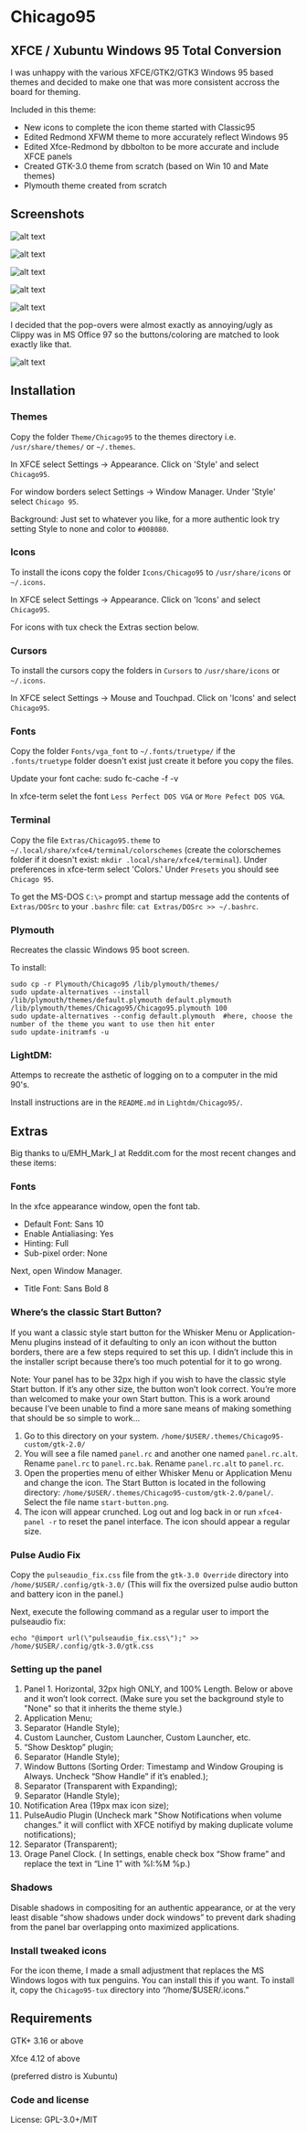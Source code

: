# Chicago95

## XFCE / Xubuntu Windows 95 Total Conversion

I was unhappy with the various XFCE/GTK2/GTK3 Windows 95 based themes and decided to make one that was more consistent accross the board for theming.

Included in this theme:

- New icons to complete the icon theme started with Classic95
- Edited Redmond XFWM theme to more accurately reflect Windows 95
- Edited Xfce-Redmond by dbbolton to be more accurate and include XFCE panels
- Created GTK-3.0 theme from scratch (based on Win 10 and Mate themes)
- Plymouth theme created from scratch

## Screenshots
![alt text](https://raw.githubusercontent.com/grassmunk/Chicago95/master/Screenshots/plymouth.gif "Plymouth")

![alt text](https://raw.githubusercontent.com/grassmunk/Chicago95/master/Screenshots/lightdm.png "LightDM")

![alt text](https://raw.githubusercontent.com/grassmunk/Chicago95/master/Screenshots/Screenshot.png "Big Screenshot")

![alt text](https://raw.githubusercontent.com/grassmunk/Chicago95/master/Screenshots/gtk2.png "GTK2")

![alt text](https://raw.githubusercontent.com/grassmunk/Chicago95/master/Screenshots/gtk3.png "GTK3")

I decided that the pop-overs were almost exactly as annoying/ugly as Clippy was in MS Office 97 so the buttons/coloring are matched to look exactly like that.

![alt text](https://raw.githubusercontent.com/grassmunk/Chicago95/master/Screenshots/DOS.png "Terminal")

## Installation

### Themes
Copy the folder `Theme/Chicago95` to the themes directory i.e. `/usr/share/themes/` or `~/.themes`.

In XFCE select Settings -> Appearance. Click on 'Style' and select `Chicago95`.

For window borders select Settings -> Window Manager. Under 'Style' select `Chicago 95`.

Background: Just set to whatever you like, for a more authentic look try setting Style to none and color to `#008080`.

###  Icons
To install the icons copy the folder `Icons/Chicago95` to `/usr/share/icons` or `~/.icons`.

In XFCE select Settings -> Appearance. Click on 'Icons' and select `Chicago95`.

For icons with tux check the Extras section below.

### Cursors
To install the cursors copy the folders in `Cursors` to `/usr/share/icons` or `~/.icons`.

In XFCE select Settings -> Mouse and Touchpad. Click on 'Icons' and select `Chicago95`.

### Fonts
Copy the folder `Fonts/vga_font` to `~/.fonts/truetype/` if the `.fonts/truetype` folder doesn't exist just create it before you copy the files. 

Update your font cache: sudo fc-cache -f -v

In xfce-term selet the font `Less Perfect DOS VGA` or `More Pefect DOS VGA`.

### Terminal

Copy the file `Extras/Chicago95.theme` to `~/.local/share/xfce4/terminal/colorschemes` (create the colorschemes folder if it doesn't exist: `mkdir .local/share/xfce4/terminal`).
Under preferences in xfce-term select 'Colors.' Under `Presets` you should see `Chicago 95`.

To get the MS-DOS `C:\>` prompt and startup message add the contents of `Extras/DOSrc` to your `.bashrc` file: `cat Extras/DOSrc >> ~/.bashrc`.

### Plymouth

Recreates the classic Windows 95 boot screen.

To install:

```
sudo cp -r Plymouth/Chicago95 /lib/plymouth/themes/
sudo update-alternatives --install /lib/plymouth/themes/default.plymouth default.plymouth /lib/plymouth/themes/Chicago95/Chicago95.plymouth 100
sudo update-alternatives --config default.plymouth  #here, choose the number of the theme you want to use then hit enter
sudo update-initramfs -u
```

### LightDM:

Attemps to recreate the asthetic of logging on to a computer in the mid 90's.

Install instructions are in the `README.md` in `Lightdm/Chicago95/`.


## Extras

Big thanks to u/EMH_Mark_I at Reddit.com for the most recent changes and these items:

### Fonts
In the xfce appearance window, open the font tab.

* Default Font: Sans 10
* Enable Antialiasing: Yes
* Hinting: Full
* Sub-pixel order: None

Next, open Window Manager.

* Title Font: Sans Bold 8

### Where’s the classic Start Button?

If you want a classic style start button for the Whisker Menu or Application-Menu plugins instead of it defaulting to only an icon without the button borders, there are a few steps required to set this up. 
I didn’t include this in the installer script because there’s too much potential for it to go wrong. 

Note: Your panel has to be 32px high if you wish to have the classic style Start button. If it’s any other size, the button won’t look correct. You’re more than welcomed to make your own Start button.
This is a work around because I’ve been unable to find a more sane means of making something that should be so simple to work...

1. Go to this directory on your system. `/home/$USER/.themes/Chicago95-custom/gtk-2.0/`
2. You will see a file named `panel.rc` and another one named `panel.rc.alt`. Rename `panel.rc` to `panel.rc.bak`. Rename `panel.rc.alt` to `panel.rc`.
3. Open the properties menu of either Whisker Menu or Application Menu and change the icon. The Start Button is located in the following directory: `/home/$USER/.themes/Chicago95-custom/gtk-2.0/panel/`. Select the file name `start-button.png`.
4. The icon will appear crunched. Log out and log back in or run `xfce4-panel -r` to reset the panel interface. The icon should appear a regular size.

### Pulse Audio Fix
Copy the `pulseaudio_fix.css` file from the `gtk-3.0 Override` directory into `/home/$USER/.config/gtk-3.0/` (This will fix the oversized pulse audio button and battery icon in the panel.)

Next, execute the following command as a regular user to import the pulseaudio fix:

`echo "@import url(\"pulseaudio_fix.css\");" >> /home/$USER/.config/gtk-3.0/gtk.css`

### Setting up the panel

1. Panel 1. Horizontal, 32px high ONLY, and 100% Length. Below or above and it won’t look correct. (Make sure you set the background style to "None" so that it inherits the theme style.)
2. Application Menu; 
3. Separator (Handle Style); 
4. Custom Launcher, Custom Launcher, Custom Launcher, etc.
5. “Show Desktop” plugin; 
6. Separator (Handle Style); 
7. Window Buttons (Sorting Order: Timestamp and Window Grouping is Always. Uncheck “Show Handle” if it’s enabled.); 
8. Separator (Transparent with Expanding); 
9. Separator (Handle Style); 
10. Notification Area (19px max icon size); 
11. PulseAudio Plugin (Uncheck mark "Show Notifications when volume changes." it will conflict with XFCE notifiyd by making duplicate volume notifications); 
12. Separator (Transparent); 
13. Orage Panel Clock. ( In settings, enable check box “Show frame” and replace the text in “Line 1” with %I:%M %p.)

### Shadows
Disable shadows in compositing for an authentic appearance, or at the very least disable “show shadows under dock windows” to prevent dark shading from the panel bar overlapping onto maximized applications.

### Install tweaked icons

For the icon theme, I made a small adjustment that replaces the MS Windows logos with tux penguins. You can install this if you want. To install it, copy the `Chicago95-tux` directory into “/home/$USER/.icons.”


## Requirements

GTK+ 3.16 or above

Xfce 4.12 of above

(preferred distro is Xubuntu)

### Code and license

License: GPL-3.0+/MIT
